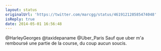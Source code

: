 ```yaml
---
layout: status
originalUrl: 'https://twitter.com/marcgg/status/461912128585474048'
isReply: true
date: 2014-05-01 16:56:48
---
```


@HarleyGeorges @taxidepaname @Uber_Paris Sauf que uber m'a remboursé une partie de la course, du coup aucun soucis.
